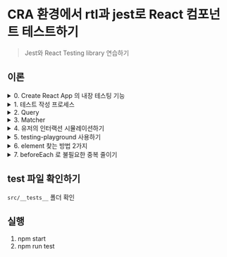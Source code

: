 # CRA 환경에서 rtl과 jest로 React 컴포넌트 테스트하기
> Jest와 React Testing library 연습하기

## 이론

<details>
    <summary>0. Create React App 의 내장 테스팅 기능</summary>

### 설치된 라이브러리
- "@testing-library/jest-dom" : jest의 matcher 사용 가능케 해줌
- "@testing-library/react" (`React Testing Library`) : ReactDom 을 기반으로 render, screen 등의 함수로 React 테스팅을 지원  
- "@testing-library/user-event" : input, click 등 유저 입력 기능을 지원

### Jest가 직접 내장된 것은 아니나, 일부 기능이 지원됨
- jest와 유사한 test runner, jest-dom 등

### watch 모드
- react scripts 덕분에 npm run test 실행시 watch 모드가 적용됨

</details>

<details>
    <summary>1. 테스트 작성 프로세스</summary>

### 1. 테스트할 컴포넌트 고르기
### 2. 테스트 파일 생성
- src/__tests__ 폴더 내에 작성
- 컴포넌트명.test.jsx(tsx) 형태로
### 3. 테스트할 기능 정하기
- ex) input element가 화면에 잘 그려지는지?
### 4. 각 기능이 예상대로 작성하는지 테스트 코드 작성
### 5. CLI에서 test 실행

</details>

<details>
    <summary>2. Query</summary>

## Query 란?
> element를 찾기 위한 함수 (rtl 에서 제공)

- screen.getByRole()
  - textbox 탐색할 때 2번째 인수로 { name: /레이블명/i } 이렇게 하여 `레이블` 탐색 가능
  - id 또는 name 어트리뷰트로 찾는 것이 아님!
- screen.findAllByDisplayValue()
- 등등

## query type
> 1가지 이상의 결과를 받을 때는 All 키워드를 사용해야 한다 (아니면 에러 발생)
### getBy...
- query와 매칭되는 DOM node를 반환
- 결과가 없거나 1가지 이상의 결과가 있다면 에러를 반환
  - 여러개의 결과를 받으려면 getAllBy... 를 사용
### queryBy...
- getBy와 똑같은데 query 결과가 없으면 null 반환
### findBy...
- 매칭 결과가 있으면 resolve
- (기본값 1000ms) 이후에도 없으면 reject 되는 promise를 반환
- 따라서 프로미스를 받기 위해 test 콜백함수에 async/await를 써준다

## query criteria
> ByRole, ByText ... 어떤 기준에 따라 찾을 것인지

- 매개변수로 `문자열` 또는 `정규식`을 받는다

### ByRole
- aria-role 을 기반으로 찾음

### ByLabelText
- label text를 기반으로 찾음

### ByPlaceholderText
- placeholder text를 기반으로 찾음

### ByText
- element가 보유한 텍스트로 찾음

### ByDisplayValue
- element의 현재값으로 찾음

### ByAltText
- alt 어트리뷰트로 찾음

### ByTitle
- title 어트리뷰트로 찾음

### ByTestId
- data-testid 어트리뷰트로 찾음

</details>

<details>
    <summary>3. Matcher</summary>

### Matcher 란?
> 무엇을 테스트(비교)할지 정해주는 함수

- React에서는 컴포넌트의 값 (텍스트 콘텐츠) 등을 검사
### jest-dom 의 matcher : 값을 테스트
- expect(element).toHaveValue(값) : element가 특정 값을 갖고 있는지

### rtl 의 matcher : 렌더링 등을 테스트
- expect(element).toBeInTheDocument() : 화면에 존재하는지
- expect(element).toHaveClass() : className 을 갖고 있는지

</details>

<details>
    <summary>4. 유저의 인터랙션 시뮬레이션하기</summary>

### @testing-library/user-event
> user 로 import 하여 클릭, 키보드 등 입력을 시뮬레이션

### 예시
- user.click(클릭할 엘리먼트)
- user.keyboard(타이핑할 텍스트)

### user 관련 함수는 비동기(async/await) 함수로 사용해야 한다!!
- test 함수 내의 콜백 앞에 async 를 붙여주고
- user 함수 앞에는 await 을 붙여준다!

</details>

<details>
    <summary>5. testing-playground 사용하기</summary>

### screen.logTestingPlaygroundURL()
> jest 실행중인 터미널에서 testing-playground 외부 링크 제공

### playground
- 외부링크에서 테스트의 마크업 및 엘리먼트를 찾기위한 쿼리를 확인할 수 있어서 매우 편리
- 마크업 수정해보는 것도 가능

</details>

<details>
    <summary>6. element 찾는 방법 2가지</summary>

### table aria role

<table>
  <thead>
    <tr>
      <th>element</th>
      <th>aria role</th>
    </tr>
  </thead>
  <tbody>
    <tr>
      <td>thead</td>
      <td>rowgroup</td>
    </tr>
    <tr>
      <td>tbody</td>
      <td>rowgroup</td>
    </tr>
    <tr>
      <td>tr</td>
      <td>row</td>
    </tr>
    <tr>
      <td>th</td>
      <td>columnheader</td>
    </tr>
    <tr>
      <td>td</td>
      <td>cell</td>
    </tr>
  </tbody>
</table>

### table의 row 모두 찾기가 어려울 때
> 쿼리함수나 matcher를 오랫동안 찾는거 시간낭비...

`data-testid` 또는 `container.querySelector()` 를 이용!

### 1. data-testid
> 엘리먼트에 어트리뷰트로 부여

data-testid="users" 이렇게!

그런데 좋은 방법은 아님, 왜냐면 코드베이스에 직접 추가해야하기 때문

### 2. container 와 querySelector 사용하기
rtl은 div (기본값) 을 만들고 그 안에 document.body 를 넣는다. 즉, test 내에서 렌더링하는 컴포넌트는 div로 래핑된다

div 대신 다른 element로 래핑할 수 있다
```js
const table = document.createElement('table')

const {container} = render(<TableBody {...props} />, {
  // TableBody 컴포넌트를 table element로 래핑
  container: document.body.appendChild(table),
})

```

이후 container.querySelector()를 사용하여 선택자로 원하는 노드들을 찾으면 된다

</details>

<details>
  <summary>7. beforeEach 로 불필요한 중복 줄이기</summary>

### beforeEach() 함수는?
- 개별 테스트 실행전에 실행 (테스트 파일 최상단)
- test() 처럼 jest에 기본 내장되어 전역에서 사용 가능

### 주의사항
- RTL에서는 beforeEach 내부에서 render 함수 사용 불가
- 대신 helper 함수 이용 (최상단에 위치)
</details>

## test 파일 확인하기
`src/__tests__` 폴더 확인

## 실행
1. npm start
2. npm run test